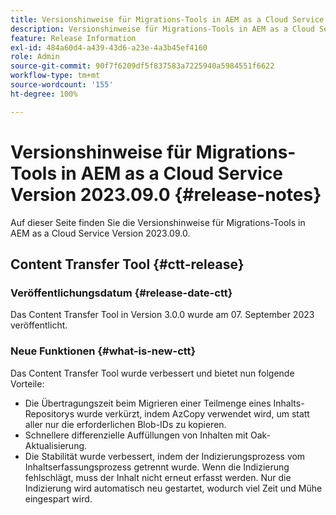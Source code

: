 ```yaml
---
title: Versionshinweise für Migrations-Tools in AEM as a Cloud Service Version 2023.09.0
description: Versionshinweise für Migrations-Tools in AEM as a Cloud Service Version 2023.09.0
feature: Release Information
exl-id: 484a60d4-a439-43d6-a23e-4a3b45ef4160
role: Admin
source-git-commit: 90f7f6209df5f837583a7225940a5984551f6622
workflow-type: tm+mt
source-wordcount: '155'
ht-degree: 100%

---
```


# Versionshinweise für Migrations-Tools in AEM as a Cloud Service Version 2023.09.0 {#release-notes}

Auf dieser Seite finden Sie die Versionshinweise für Migrations-Tools in AEM as a Cloud Service Version 2023.09.0.

## Content Transfer Tool {#ctt-release}

### Veröffentlichungsdatum {#release-date-ctt}

Das Content Transfer Tool in Version 3.0.0 wurde am 07. September 2023 veröffentlicht.

### Neue Funktionen {#what-is-new-ctt}

Das Content Transfer Tool wurde verbessert und bietet nun folgende Vorteile:

* Die Übertragungszeit beim Migrieren einer Teilmenge eines Inhalts-Repositorys wurde verkürzt, indem AzCopy verwendet wird, um statt aller nur die erforderlichen Blob-IDs zu kopieren.
* Schnellere differenzielle Auffüllungen von Inhalten mit Oak-Aktualisierung.
* Die Stabilität wurde verbessert, indem der Indizierungsprozess vom Inhaltserfassungsprozess getrennt wurde. Wenn die Indizierung fehlschlägt, muss der Inhalt nicht erneut erfasst werden. Nur die Indizierung wird automatisch neu gestartet, wodurch viel Zeit und Mühe eingespart wird.
